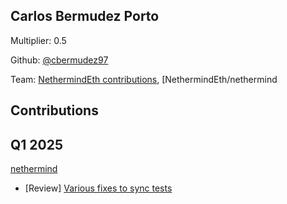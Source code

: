 ## Carlos Bermudez Porto
Multiplier: 0.5

Github: [@cbermudez97](https://github.com/cbermudez97)

Team: [NethermindEth contributions](https://github.com/cbermudez97?org=NethermindEth), [NethermindEth/nethermind

## Contributions
## Q1 2025

[nethermind](https://github.com/NethermindEth/nethermind)
* [Review] [Various fixes to sync tests](https://github.com/NethermindEth/nethermind/pull/8206#pullrequestreview-2615416545)
